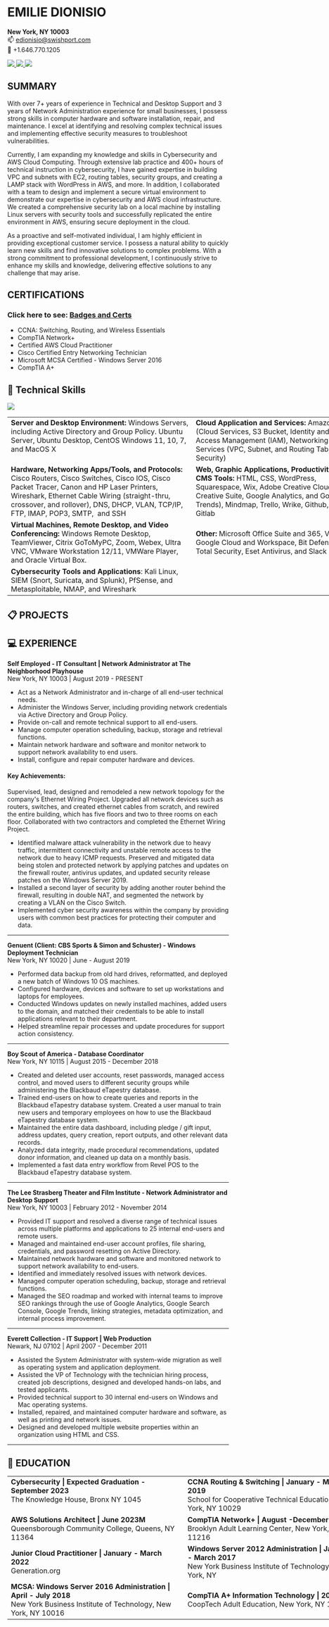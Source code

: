 # EMILIE DIONISIO 
**New York, NY 10003** <br />
📫 edionisio@swishport.com <br />
📲 +1.646.770.1205
<p>
  <a href="https://www.linkedin.com/in/emdionisio/">
    <img src="https://skillicons.dev/icons?i=linkedin" />
   </a>  		
  <a href="https://github.com/emiliedionisio">
    <img src="https://skillicons.dev/icons?i=github" />
  </a>    
  <a href="https://f14streetphotog.wixsite.com/fstopmoment">
    <img src="https://skillicons.dev/icons?i=instagram" />
  </a>
</p>

## SUMMARY
With over 7+ years of experience in Technical and Desktop Support and 3 years of Network Administration experience for small businesses, I possess strong skills in computer hardware and software installation, repair, and maintenance. I excel at identifying and resolving complex technical issues and implementing effective security measures to troubleshoot vulnerabilities. 

Currently, I am expanding my knowledge and skills in Cybersecurity and AWS Cloud Computing. Through extensive lab practice and 400+ hours of technical instruction in cybersecurity, I have gained expertise in building VPC and subnets with EC2, routing tables, security groups, and creating a LAMP stack with WordPress in AWS, and more. In addition, I collaborated with a team to design and implement a secure virtual environment to demonstrate our expertise in cybersecurity and AWS cloud infrastructure. We created a comprehensive security lab on a local machine by installing Linux servers with security tools and successfully replicated the entire environment in AWS, ensuring secure deployment in the cloud.

As a proactive and self-motivated individual, I am highly efficient in providing exceptional customer service. I possess a natural ability to quickly learn new skills and find innovative solutions to complex problems. With a strong commitment to professional development, I continuously strive to enhance my skills and knowledge, delivering effective solutions to any challenge that may arise.

## CERTIFICATIONS
### Click here to see: [Badges and Certs](https://www.credly.com/users/emilie-dionisio-charriez/badges)
- CCNA: Switching, Routing, and Wireless Essentials
- CompTIA Network+ 
- Certified AWS Cloud Practitioner
- Cisco Certified Entry Networking Technician
- Microsoft MCSA Certified - Windows Server 2016
- CompTIA A+

## 🤯 Technical Skills

<p align="left">
    <a href="https://github.com/emiliedionisio"><img src="https://skillicons.dev/icons?i=linux,bash,aws,github,git,docker,vim,html,markdown,wordpress,photoshop,visual studio" /></a>
</p>

<table border="0" cellpadding="0" cellspacing="0" style="width: 800px;">
	<tbody>
		<tr valign="top">
		 <td><strong>Server and Desktop Environment:</strong> Windows Servers, including Active Directory and Group Policy. Ubuntu Server, Ubuntu Desktop, CentOS Windows 11, 10, 7, and MacOS X</td>
			<td><strong>Cloud Application and Services:</strong>&nbsp;Amazon AWS (Cloud Services, S3 Bucket, Identity and Access Management (IAM), Networking Services (VPC, Subnet, and Routing Table), and Security)</td>
		</tr>
		<tr>
			<td><strong>Hardware, Networking Apps/Tools, and Protocols:</strong> Cisco Routers, Cisco Switches, Cisco IOS, Cisco Packet Tracer, Canon and HP Laser Printers,&nbsp; Wireshark, Ethernet Cable Wiring (straight-thru, crossover, and rollover), DNS, DHCP, VLAN, TCP/IP, FTP, IMAP, POP3, SMTP,&nbsp; and SSH</td>
			<td><strong>Web, Graphic Applications, Productivity and CMS Tools:</strong>&nbsp;HTML, CSS, WordPress, Squarespace, Wix, Adobe Creative Cloud and Creative Suite, Google Analytics, and Google Trends), Mindmap, Trello, Wrike, Github, and Gitlab</td>
		</tr>
		<tr>
			<td><strong>Virtual Machines, Remote Desktop, and Video Conferencing:</strong> Windows Remote Desktop, TeamViewer, Citrix GoToMyPC, Zoom, Webex, Ultra VNC, VMware Workstation 12/11, VMWare Player, and Oracle Virtual Box.</td>
			<td><strong>Other:&nbsp;</strong>Microsoft Office Suite and 365, Visio, Google Cloud and Workspace, Bit Defender Total Security, Eset Antivirus, and Slack</td>
		</tr>
		<tr>
			<td><strong>Cybersecurity Tools and Applications</strong>: Kali Linux, SIEM (Snort, Suricata, and Splunk), PfSense, and Metasploitable, NMAP, and Wireshark</td>
			<td>&nbsp;</td>
		</tr>
	</tbody>
</table>

## 📋 PROJECTS







## 💻 EXPERIENCE
**Self Employed - IT Consultant | Network Administrator at The Neighborhood Playhouse**
<br /> New York, NY 10003 | August 2019 - PRESENT
- Act as a Network Administrator and in-charge of all end-user technical needs.
- Administer the Windows Server, including providing network credentials via Active Directory and Group Policy.
- Provide on-call and remote technical support to all end-users.
- Manage computer operation scheduling, backup, storage and retrieval functions.
- Maintain network hardware and software and monitor network to support network availability to end users.
- Install, configure and repair computer hardware and devices.

#### Key Achievements:
Supervised, lead, designed and remodeled a new network topology for the company's Ethernet Wiring Project. Upgraded all network devices such as routers, switches, and created ethernet cables from scratch, and rewired the entire building, which has five floors and two to three rooms on each floor. Collaborated with two contractors and completed the Ethernet Wiring Project.

- Identified malware attack vulnerability in the network due to heavy traffic, intermittent connectivity and unstable remote access to the network due to heavy ICMP requests. Preserved and mitigated data being stolen and protected network by applying patches and updates on the firewall router, antivirus updates, and updated security release patches on the Windows Server 2019.
- Installed a second layer of security by adding another router behind the firewall, resulting in double NAT, and segmented the network by creating a VLAN on the Cisco Switch.
- Implemented cyber security awareness within the company by providing users with common best practices for protecting their computer and data.

---

**Genuent (Client: CBS Sports & Simon and Schuster) - Windows Deployment Technician**
<br /> New York, NY 10020 | June - August 2019
- Performed data backup from old hard drives, reformatted, and deployed a new batch of Windows 10 OS machines.
- Configured hardware, devices and software to set up workstations and laptops for employees.
- Conducted Windows updates on newly installed machines, added users to the domain, and matched their credentials to be able to install applications relevant to their department.
- Helped streamline repair processes and update procedures for support action consistency.

---

**Boy Scout of America - Database Coordinator**
<br /> New York, NY 10115 | August 2015 - December 2018
- Created and deleted user accounts, reset passwords, managed access control, and moved users to different security groups while administering the Blackbaud eTapestry database.
- Trained end-users on how to create queries and reports in the Blackbaud eTapestry database system. Created a user manual to train new users and temporary employees on how to use the Blackbaud eTapestry database system.
- Maintained the entire data dashboard, including pledge / gift input, address updates, query creation, report outputs, and other relevant data records.
- Analyzed data integrity, made procedural recommendations, updated donor information, and cleaned up data on a monthly basis.
- Implemented a fast data entry workflow from Revel POS to the Blackbaud eTapestry database system.


---

**The Lee Strasberg Theater and Film Institute - Network Administrator and Desktop Support**
<br /> New York, NY 10003 | February 2012 - November 2014
- Provided IT support and resolved a diverse range of technical issues across multiple platforms and applications to 25 internal end-users and remote users.
- Managed and maintained end-user account profiles, file sharing, credentials, and password resetting on Active Directory.
- Maintained network hardware and software and monitored network to support network availability to end-users.
- Identified and immediately resolved issues with network devices.
- Managed computer operation scheduling, backup, storage and retrieval functions.
- Managed the SEO roadmap and worked with internal teams to improve SEO rankings through the use of Google Analytics, Google Search Console, Google Trends, linking strategies, metadata optimization, and internal process improvement.

---

**Everett Collection - IT Support | Web Production**
<br />Newark, NJ 07102 | April 2007 - December 2011
- Assisted the System Administrator with system-wide migration as well as operating system and application deployment.
- Assisted the VP of Technology with the technician hiring process, created job descriptions, designed and developed hands-on labs, and tested applicants.
- Provided technical support to 30 internal end-users on Windows and Mac operating systems.
- Installed, repaired, and maintained computer hardware and software, as well as printing and network issues.
- Designed and developed multiple website properties within an organization using HTML and CSS.

---

## 📖 EDUCATION

<table border="0" cellpadding="0" cellspacing="0" style="width: 800px;">
	<tbody>
		<tr valign="top">
			<td><b>Cybersecurity | Expected Graduation - September 2023</b><br />
			The Knowledge House, Bronx NY 1045</td>
			<td><b>CCNA Routing &amp; Switching | January - March 2019</b><br />
			School for Cooperative Technical Education, New York, NY 10029</td>
		</tr>
		<tr>
			<td><b>AWS Solutions Architect | June 2023M</b><br />
			Queensborough Community College, Queens, NY 11364</td>
			<td><b>CompTIA Network+ | August -December 2019</b><br />
			Brooklyn Adult Learning Center, New York, NY 11216</td>
		</tr>
		<tr>
			<td><b>Junior Cloud Practitioner | January - March 2022</b><br />
			Generation.org</td>
			<td><b>Windows Server 2012 Administration | January - March 2017</b><br />
			New York Business Institute of Technology, New York, NY</td>
		</tr>
		<tr>
			<td><b>MCSA: Windows Server 2016 Administration | April - July 2018</b><br />
			New York Business Institute of Technology, New York, NY 10016</td>
			<td><b>CompTIA A+ Information Technology | 2016</b><br />
			CoopTech Adult Education, New York, NY 10029</td>
		</tr>
	</tbody>
</table>













<!---

👩‍💻 I'm currently working on...

🧠 I'm currently learning...

⚡️ Fun fact...

## 🤯 Technical Skills



<!---|  ![App Screenshot](https://drive.google.com/uc?export=view&id=1_Px6rC01N12xsDqnYvmyWORzAiwlZXLa)  |   ![App Screenshot](https://drive.google.com/uc?export=view&id=1F_FzXU7DaIzoOblHXQdz4OXzkp2pYw_j)  |    ![App Screenshot](https://drive.google.com/uc?export=view&id=1SF_Rf19mnJaVMP2AVyEiuWalSYp6diR4) |  ![App Screenshot](https://drive.google.com/uc?export=view&id=120uOb3Mj3VsCHq8deMUNFuUsdZFwCyCI)  |
| ---------------------------- | -------------------------- | --------------------- | ------------------ | --->

<!---
## 🚀 About Me

With over 7+ years of experience in Technical and Desktop Support and 3 years of Network Administration experience for small businesses, I possess strong skills in computer hardware and software installation, repair, and maintenance. I excel at identifying and resolving complex technical issues and implementing effective security measures to troubleshoot vulnerabilities.

Currently, I am expanding my knowledge and skills in Cybersecurity and AWS Cloud Computing. Through extensive lab practice and 400+ hours of technical instruction in cybersecurity, I have gained expertise in building VPC and subnets with EC2, routing tables, security groups, and creating a LAMP stack with WordPress in AWS, and more. In addition, I collaborated with a team to design and implement a secure virtual environment to demonstrate our expertise in cybersecurity and AWS cloud infrastructure. We created a comprehensive security lab on a local machine by installing Linux servers with security tools and successfully replicated the entire environment in AWS, ensuring secure deployment in the cloud.

As a proactive and self-motivated individual, I am highly efficient in providing exceptional customer service. I possess a natural ability to quickly learn new skills and find innovative solutions to complex problems. With a strong commitment to professional development, I continuously strive to enhance my skills and knowledge, delivering effective solutions to any challenge that may arise.


## 💻 Capstone Project
🔭 I’m currently working on our capstone project called [Cybersecurity Training Range Project at TKH](https://github.com/orgs/cybertrainingrange/repositories)


## 📘 Research Paper
[Penetration Testing](https://drive.google.com/file/d/17IVccbve_boajSNkOt9CQMrp80ro1t7m/view?usp=share_link) 

- 🌱 I’m currently learning Cybersecurity Networking at [The Knowledge House](https://www.theknowledgehouse.org/)
- 📫 How to reach me: edionisio@swishport.com
- ⚡ Fun fact: I roam around New York City and other cities taking photos street life moments of people. An amateur street photography. 

<p align="center">
  <a href="https://www.linkedin.com/in/emdionisio/">
    <img src="https://skillicons.dev/icons?i=linkedin" />
  </a>  
    <a href="https://f14streetphotog.wixsite.com/fstopmoment">
    <img src="https://skillicons.dev/icons?i=instagram" />
  </a>
</p>
--->

<!---### Emilie Dionisio👩‍
[![linkedin](https://img.shields.io/badge/linkedin-0A66C2?style=for-the-badge&logo=linkedin&logoColor=white)](https://www.linkedin.com/in/emdionisio/)
- [@Emilie Dionisio](https://github.com/emiliedionisio) --->
